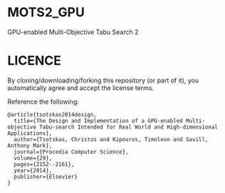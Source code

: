# MOTS2_GPU
GPU-enabled Multi-Objective Tabu Search 2

# LICENCE

By cloning/downloading/forking this repository (or part of it), you automatically agree and accept the license terms.

Reference the following:

```
@article{tsotskas2014design,
  title={The Design and Implementation of a GPU-enabled Multi-objective Tabu-search Intended for Real World and High-dimensional Applications},
  author={Tsotskas, Christos and Kipouros, Timoleon and Savill, Anthony Mark},
  journal={Procedia Computer Science},
  volume={29},
  pages={2152--2161},
  year={2014},
  publisher={Elsevier}
}
```
